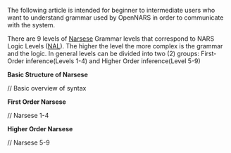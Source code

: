 The following article is intended for beginner to intermediate users who want to understand grammar used by OpenNARS in order to communicate with the system. 

There are 9 levels of [Narsese](https://github.com/opennars/opennars/wiki/OpenNARS-Glossary) Grammar levels that correspond to NARS Logic Levels ([NAL](https://github.com/opennars/opennars/wiki/Non-Axiomatic-Logic-(NAL),-Logic-behind-OpenNARS)). The higher the level the more complex is the grammar and the logic. In general levels can be divided into  two (2) groups: First-Order inference(Levels 1-4) and Higher Order inference(Level 5-9)

**Basic Structure of Narsese**

// Basic overview of syntax

**First Order Narsese**

// Narsese 1-4

**Higher Order Narsese**

// Narsese 5-9

